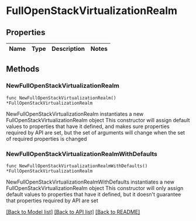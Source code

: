 # FullOpenStackVirtualizationRealm

## Properties

Name | Type | Description | Notes
------------ | ------------- | ------------- | -------------

## Methods

### NewFullOpenStackVirtualizationRealm

`func NewFullOpenStackVirtualizationRealm() *FullOpenStackVirtualizationRealm`

NewFullOpenStackVirtualizationRealm instantiates a new FullOpenStackVirtualizationRealm object
This constructor will assign default values to properties that have it defined,
and makes sure properties required by API are set, but the set of arguments
will change when the set of required properties is changed

### NewFullOpenStackVirtualizationRealmWithDefaults

`func NewFullOpenStackVirtualizationRealmWithDefaults() *FullOpenStackVirtualizationRealm`

NewFullOpenStackVirtualizationRealmWithDefaults instantiates a new FullOpenStackVirtualizationRealm object
This constructor will only assign default values to properties that have it defined,
but it doesn't guarantee that properties required by API are set


[[Back to Model list]](../README.md#documentation-for-models) [[Back to API list]](../README.md#documentation-for-api-endpoints) [[Back to README]](../README.md)


